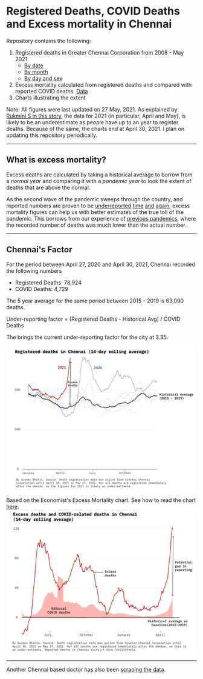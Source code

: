 # Registered Deaths, COVID Deaths and Excess mortality in Chennai

Repository contains the following: 

1) Registered deaths in Greater Chennai Corporation from 2008 - May 2021.
	- [By date](https://flatgithub.com/gurmanbh/chennai-registered-deaths-excess-mortality?filename=data%2Fby-date.csv&filters=&sha=b5641e00448585cce53c902c872fc02fc79061b0&sort=date%2Cdesc&stickyColumnName=date)
	- [By month](https://flatgithub.com/gurmanbh/chennai-registered-deaths-excess-mortality?filename=data%2Fby-month.csv&filters=&sha=b5641e00448585cce53c902c872fc02fc79061b0&sort=month%28date%29%2Cdesc&stickyColumnName=month%28date%29)
	- [By day and sex](https://flatgithub.com/gurmanbh/chennai-registered-deaths-excess-mortality?filename=data%2Fby-date-sex.csv&filters=&sha=b5641e00448585cce53c902c872fc02fc79061b0&sort=month%28date%29%2Cdesc&stickyColumnName=month%28date%29)
2) Excess mortality calculated from registered deaths and compared with reported COVID deaths. [Data](ered-deaths-excess-mortality?filename=data%2Fexcess-deaths.csv&filters=&sha=b5641e00448585cce53c902c872fc02fc79061b0&sort=Date%2Cdesc&stickyColumnName=Date)
3) Charts illustrating the extent

Note: All figures were last updated on 27 May, 2021. As explained by [Rukmini S in this story](https://www.thehindu.com/opinion/op-ed/interpreting-deaths-in-chennai/article34645264.ece), the data for 2021 (in particular, April and May), is likely to be an underestimate as people have up to an year to register deaths. Because of the same, the charts end at April 30, 2021. I plan on updating this repository periodically.

---------
## What is excess mortality?

Excess deaths are calculated by taking a historical average to borrow from a _normal year_ and comparing it with a _pandemic year_ to look the extent of deaths that are above the normal.

As the second wave of the pandemic sweeps through the country, and reported numbers are proven to be [underreported](https://www.indiaspend.com/covid-19/mortality-data-kerala-mumbai-too-soon-to-say-india-covid19-less-deadly-second-wave-737270) [time](https://twitter.com/deepakpatel_91/status/1393070596741734405?s=20) [and](https://twitter.com/deepakpatel_91/status/1397420984592908291?s=20) [again](https://twitter.com/deepakpatel_91/status/1397447291707875334?s=20), excess mortality figures can help us with better estimates of the true toll of the pandemic. This borrows from our experience of [previous pandemics](https://indianexpress.com/article/opinion/columns/why-excess-mortality-figures-for-covid-must-be-calculated-7330348/), where the recorded number of deaths was much lower than the actual number. 

----------

## Chennai's Factor
For the period between April 27, 2020 and April 30, 2021, Chennai recorded the following numbers

- Registered Deaths: 78,924
- COVID Deaths:  4,729

The 5 year average for the same period between 2015 - 2019 is 63,090 deaths.

Under-reporting factor = (Registered Deaths - Historical Avg) / COVID Deaths

The brings the current under-reporting factor for the city at 3.35.

![Registered deaths in Chennai (14-day rolling average)](charts/deaths.png)

Based on the Economist's Excess Mortality chart. See how to read the chart [here](https://www.economist.com/graphic-detail/coronavirus-excess-deaths-tracker).
![Excess deaths and COVID-related deaths in Chennai (14-day rolling average)](charts/excess-deaths.png)

----------

Another Chennai based doctor has also been [scraping the data](https://github.com/elseasama/covid19chennai). 
